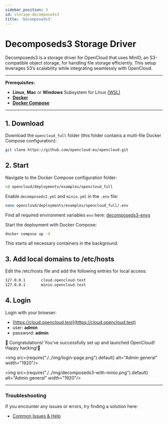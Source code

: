 ```yaml
---
sidebar_position: 3
id: storage-decomposeds3
title: 'Decomposeds3'
---
```


# Decomposeds3 Storage Driver

Decomposeds3 is a storage driver for OpenCloud that uses MinIO, an S3-compatible object storage, for handling file
storage efficiently. This setup leverages S3’s scalability while integrating seamlessly with OpenCloud.

---

**Prerequisites:**

- **Linux**, **Mac** or **Windows** Subsystem for Linux [(WSL)](https://learn.microsoft.com/en-us/windows/wsl/install)
- [**Docker**](https://docs.docker.com/compose/install/)
- [**Docker Compose**](https://docs.docker.com/compose/install/)

---

## 1. Download

Download the `opencloud_full` folder (this folder contains a multi-file Docker Compose configuration):

```bash
git clone https://github.com/opencloud-eu/opencloud.git
```

## 2. Start

Navigate to the Docker Compose configuration folder:

```bash
cd opencloud/deployments/examples/opencloud_full
```

Enable `decomposeds3.yml` and `minio.yml` in the `.env` file:

```bash
nano opencloud/deployments/examples/opencloud_full/.env
```

Find all required environment variables `env` here:
[decomposeds3-envs](https://github.com/opencloud-eu/opencloud/blob/main/services/storage-users/pkg/config/config.go#L143-L176)

Start the deployment with Docker Compose:

```bash
docker compose up -d
```

This starts all necessary containers in the background.

## 3. Add local domains to /etc/hosts

Edit the /etc/hosts file and add the following entries for local access:

```bash
127.0.0.1       cloud.opencloud.test
127.0.0.1       minio.opencloud.test
```

## 4. Login

Login with your browser:

- [https://cloud.opencloud.test](https://cloud.opencloud.test)
- user: **admin**
- password: **admin**

🎉 Congratulations! You’ve successfully set up and launched OpenCloud! Happy hacking!🚀

<img src={require("./../img/login-page.png").default} alt="Admin general" width="1920"/>

<img src={require("./../img/decomposeds3-with-minio.png").default} alt="Admin general" width="1920"/>

---

### Troubleshooting

If you encounter any issues or errors, try finding a solution here:

- [Common Issues & Help](../../resources/common-issues.md)
